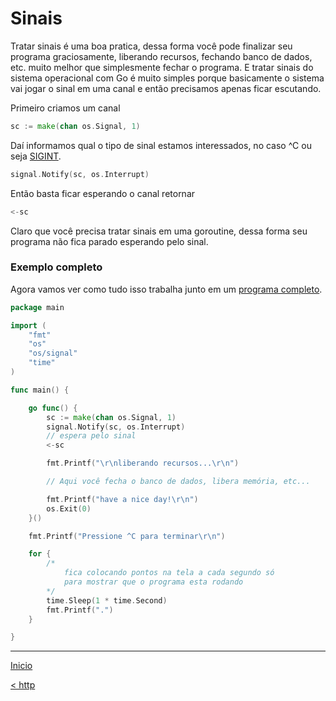 # Sinais

Tratar sinais é uma boa pratica, dessa forma você pode finalizar seu programa graciosamente, liberando recursos, fechando banco de dados, etc. muito melhor que simplesmente fechar o programa. E tratar sinais do sistema operacional com Go é muito simples porque basicamente o sistema vai jogar o sinal em uma canal e então precisamos apenas ficar escutando.

Primeiro criamos um canal

```go
sc := make(chan os.Signal, 1)
```

Daí informamos qual o tipo de sinal estamos interessados, no caso ^C ou seja [SIGINT](https://en.wikipedia.org/wiki/Unix_signal#SIGINT).

```go
signal.Notify(sc, os.Interrupt)
```

Então basta ficar esperando o canal retornar

```go
<-sc
```

Claro que você precisa tratar sinais em uma goroutine, dessa forma seu programa não fica parado esperando pelo sinal.

### Exemplo completo

Agora vamos ver como tudo isso trabalha junto em um [programa completo](https://github.com/crgimenes/Go-Hands-On/blob/master/signals.go).

```go
package main

import (
	"fmt"
	"os"
	"os/signal"
	"time"
)

func main() {

	go func() {
		sc := make(chan os.Signal, 1)
		signal.Notify(sc, os.Interrupt)
		// espera pelo sinal
		<-sc

		fmt.Printf("\r\nliberando recursos...\r\n")

		// Aqui você fecha o banco de dados, libera memória, etc...

		fmt.Printf("have a nice day!\r\n")
		os.Exit(0)
	}()

	fmt.Printf("Pressione ^C para terminar\r\n")

	for {
		/*
			fica colocando pontos na tela a cada segundo só
			para mostrar que o programa esta rodando
		*/
		time.Sleep(1 * time.Second)
		fmt.Printf(".")
	}

}
```

---
[Inicio](../README.md)

[< http](../http/)
